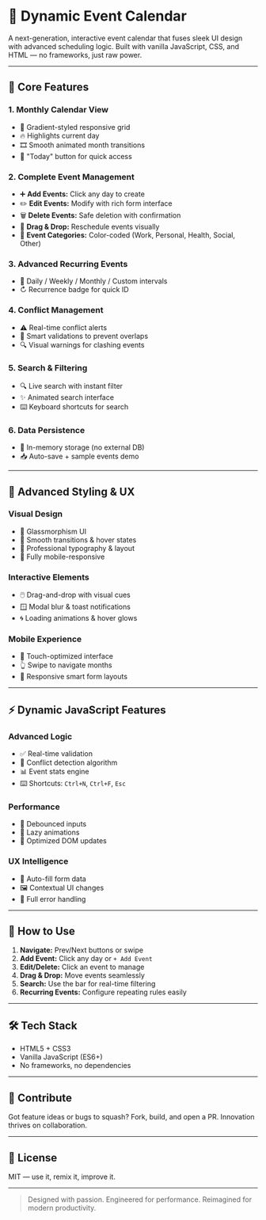 # 📅 Dynamic Event Calendar

A next-generation, interactive event calendar that fuses sleek UI design with advanced scheduling logic. Built with vanilla JavaScript, CSS, and HTML — no frameworks, just raw power.

---

## 🎯 Core Features

### 1. Monthly Calendar View
- 🌈 Gradient-styled responsive grid
- 🔥 Highlights current day
- 🎞️ Smooth animated month transitions
- 🎯 "Today" button for quick access

### 2. Complete Event Management
- ➕ **Add Events:** Click any day to create
- ✏️ **Edit Events:** Modify with rich form interface
- 🗑️ **Delete Events:** Safe deletion with confirmation
- 🧲 **Drag & Drop:** Reschedule events visually
- 🎨 **Event Categories:** Color-coded (Work, Personal, Health, Social, Other)

### 3. Advanced Recurring Events
- 🔁 Daily / Weekly / Monthly / Custom intervals
- ↻ Recurrence badge for quick ID

### 4. Conflict Management
- ⚠️ Real-time conflict alerts
- 🚫 Smart validations to prevent overlaps
- 🔍 Visual warnings for clashing events

### 5. Search & Filtering
- 🔍 Live search with instant filter
- ✨ Animated search interface
- ⌨️ Keyboard shortcuts for search

### 6. Data Persistence
- 💾 In-memory storage (no external DB)
- 📥 Auto-save + sample events demo

---

## 🎨 Advanced Styling & UX

### Visual Design
- 🧊 Glassmorphism UI
- 🌟 Smooth transitions & hover states
- 🧩 Professional typography & layout
- 📱 Fully mobile-responsive

### Interactive Elements
- 🖱️ Drag-and-drop with visual cues
- 🪟 Modal blur & toast notifications
- 🌀 Loading animations & hover glows

### Mobile Experience
- 🤏 Touch-optimized interface
- 👆 Swipe to navigate months
- 🧠 Responsive smart form layouts

---

## ⚡ Dynamic JavaScript Features

### Advanced Logic
- ✅ Real-time validation
- 🧠 Conflict detection algorithm
- 📊 Event stats engine
- ⌨️ Shortcuts: `Ctrl+N`, `Ctrl+F`, `Esc`

### Performance
- 🧼 Debounced inputs
- 🚀 Lazy animations
- 🧬 Optimized DOM updates

### UX Intelligence
- 🧠 Auto-fill form data
- 🖼️ Contextual UI changes
- 🧯 Full error handling

---

## 🚀 How to Use

1. **Navigate:** Prev/Next buttons or swipe
2. **Add Event:** Click any day or `+ Add Event`
3. **Edit/Delete:** Click an event to manage
4. **Drag & Drop:** Move events seamlessly
5. **Search:** Use the bar for real-time filtering
6. **Recurring Events:** Configure repeating rules easily

---

## 🛠️ Tech Stack

- HTML5 + CSS3
- Vanilla JavaScript (ES6+)
- No frameworks, no dependencies

---


## 🤝 Contribute

Got feature ideas or bugs to squash? Fork, build, and open a PR. Innovation thrives on collaboration.

---

## 📄 License

MIT — use it, remix it, improve it.

---

> Designed with passion. Engineered for performance. Reimagined for modern productivity.
